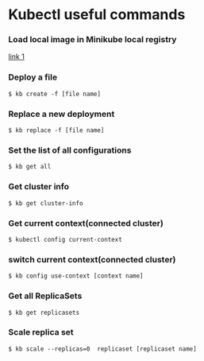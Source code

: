 # Kubectl useful commands

### Load local image in Minikube local registry
[link 1](https://stackoverflow.com/questions/42564058/how-to-use-local-docker-images-with-minikube)

### Deploy a file 
` $ kb create -f [file name] `

### Replace a new deployment
` $ kb replace -f [file name] `

### Set the list of all configurations
` $ kb get all `

### Get cluster info
`$ kb get cluster-info`

### Get current context(connected cluster)
`$ kubectl config current-context`

### switch current context(connected cluster)
`$ kb config use-context [context name]`

### Get all ReplicaSets
`$ kb get replicasets`

### Scale replica set
`$ kb scale --replicas=0  replicaset [replicaset name]`


